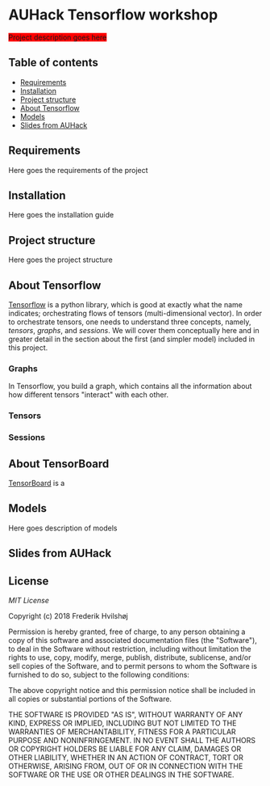 # AUHack Tensorflow workshop
<span style="background-color: red;">Project description goes here</span>


## Table of contents

- [Requirements](#requirements)
- [Installation](#installation)
- [Project structure](#project-structure)
- [About Tensorflow](#about-tensorflow)
- [Models](#models)
- [Slides from AUHack](#slides-from-auhack)

##  Requirements
Here goes the requirements of the project

## Installation
Here goes the installation guide

## Project structure
Here goes the project structure

## About Tensorflow
[Tensorflow](https://www.tensorflow.org/) is a python library, which
is good at exactly what the name indicates; orchestrating flows of
tensors (multi-dimensional vector). In order to orchestrate tensors,
one needs to understand three concepts, namely, *tensors*, *graphs*,
and *sessions*. We will cover them conceptually here and in greater
detail in the section about the first (and simpler model) included in
this project.

### Graphs
In Tensorflow, you build a graph, which contains all the information
about how different tensors "interact" with each other. 

### Tensors


### Sessions

## About TensorBoard
[TensorBoard](https://www.tensorflow.org/programmers_guide/summaries_and_tensorboard) is
a 


## Models
Here goes description of models


## Slides from AUHack


## License
*MIT License*

Copyright (c) 2018 Frederik Hvilshøj

Permission is hereby granted, free of charge, to any person obtaining a copy
of this software and associated documentation files (the "Software"), to deal
in the Software without restriction, including without limitation the rights
to use, copy, modify, merge, publish, distribute, sublicense, and/or sell
copies of the Software, and to permit persons to whom the Software is
furnished to do so, subject to the following conditions:

The above copyright notice and this permission notice shall be included in all
copies or substantial portions of the Software.

THE SOFTWARE IS PROVIDED "AS IS", WITHOUT WARRANTY OF ANY KIND, EXPRESS OR
IMPLIED, INCLUDING BUT NOT LIMITED TO THE WARRANTIES OF MERCHANTABILITY,
FITNESS FOR A PARTICULAR PURPOSE AND NONINFRINGEMENT. IN NO EVENT SHALL THE
AUTHORS OR COPYRIGHT HOLDERS BE LIABLE FOR ANY CLAIM, DAMAGES OR OTHER
LIABILITY, WHETHER IN AN ACTION OF CONTRACT, TORT OR OTHERWISE, ARISING FROM,
OUT OF OR IN CONNECTION WITH THE SOFTWARE OR THE USE OR OTHER DEALINGS IN THE
SOFTWARE.
